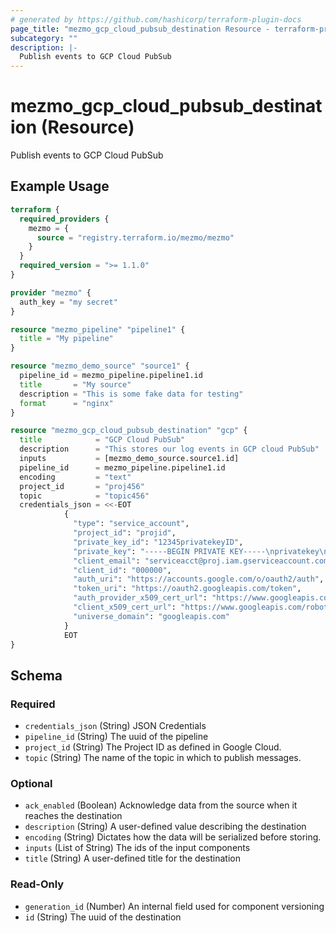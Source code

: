 ```yaml
---
# generated by https://github.com/hashicorp/terraform-plugin-docs
page_title: "mezmo_gcp_cloud_pubsub_destination Resource - terraform-provider-mezmo"
subcategory: ""
description: |-
  Publish events to GCP Cloud PubSub
---
```


# mezmo_gcp_cloud_pubsub_destination (Resource)

Publish events to GCP Cloud PubSub

## Example Usage

```terraform
terraform {
  required_providers {
    mezmo = {
      source = "registry.terraform.io/mezmo/mezmo"
    }
  }
  required_version = ">= 1.1.0"
}

provider "mezmo" {
  auth_key = "my secret"
}

resource "mezmo_pipeline" "pipeline1" {
  title = "My pipeline"
}

resource "mezmo_demo_source" "source1" {
  pipeline_id = mezmo_pipeline.pipeline1.id
  title       = "My source"
  description = "This is some fake data for testing"
  format      = "nginx"
}

resource "mezmo_gcp_cloud_pubsub_destination" "gcp" {
  title            = "GCP Cloud PubSub"
  description      = "This stores our log events in GCP cloud PubSub"
  inputs           = [mezmo_demo_source.source1.id]
  pipeline_id      = mezmo_pipeline.pipeline1.id
  encoding         = "text"
  project_id       = "proj456"
  topic            = "topic456"
  credentials_json = <<-EOT
            {
              "type": "service_account",
              "project_id": "projid",
              "private_key_id": "12345privatekeyID",
              "private_key": "-----BEGIN PRIVATE KEY-----\nprivatekey\n-----END PRIVATE KEY-----\n",
              "client_email": "serviceacct@proj.iam.gserviceaccount.com",
              "client_id": "000000",
              "auth_uri": "https://accounts.google.com/o/oauth2/auth",
              "token_uri": "https://oauth2.googleapis.com/token",
              "auth_provider_x509_cert_url": "https://www.googleapis.com/oauth2/v1/certs",
              "client_x509_cert_url": "https://www.googleapis.com/robot/v1/metadata/x509/serviceacct%40proj.iam.gserviceaccount.com",
              "universe_domain": "googleapis.com"
            }
            EOT
}
```

<!-- schema generated by tfplugindocs -->
## Schema

### Required

- `credentials_json` (String) JSON Credentials
- `pipeline_id` (String) The uuid of the pipeline
- `project_id` (String) The Project ID as defined in Google Cloud.
- `topic` (String) The name of the topic in which to publish messages.

### Optional

- `ack_enabled` (Boolean) Acknowledge data from the source when it reaches the destination
- `description` (String) A user-defined value describing the destination
- `encoding` (String) Dictates how the data will be serialized before storing.
- `inputs` (List of String) The ids of the input components
- `title` (String) A user-defined title for the destination

### Read-Only

- `generation_id` (Number) An internal field used for component versioning
- `id` (String) The uuid of the destination
